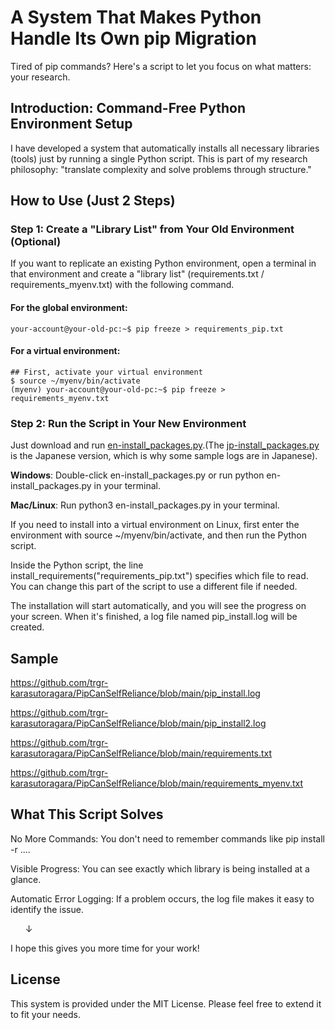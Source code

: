 # A System That Makes Python Handle Its Own pip Migration
Tired of pip commands? Here's a script to let you focus on what matters: your research.

## Introduction: Command-Free Python Environment Setup

I have developed a system that automatically installs all necessary libraries (tools) just by running a single Python script.
This is part of my research philosophy: "translate complexity and solve problems through structure."

## How to Use (Just 2 Steps)
### Step 1: Create a "Library List" from Your Old Environment (Optional)

If you want to replicate an existing Python environment, open a terminal in that environment and create a "library list" (requirements.txt / requirements_myenv.txt) with the following command.

#### For the global environment:
```
your-account@your-old-pc:~$ pip freeze > requirements_pip.txt
```

#### For a virtual environment:
```
## First, activate your virtual environment
$ source ~/myenv/bin/activate
(myenv) your-account@your-old-pc:~$ pip freeze > requirements_myenv.txt
```

### Step 2: Run the Script in Your New Environment
Just download and run [en-install_packages.py](https://github.com/trgr-karasutoragara/PipCanSelfReliance/blob/main/en-install_with_log.py).(The [jp-install_packages.py](https://github.com/trgr-karasutoragara/PipCanSelfReliance/blob/main/jp-install_with_log.py) is the Japanese version, which is why some sample logs are in Japanese).

**Windows**: Double-click en-install_packages.py or run python en-install_packages.py in your terminal.

**Mac/Linux**: Run python3 en-install_packages.py in your terminal.

If you need to install into a virtual environment on Linux, first enter the environment with source ~/myenv/bin/activate, and then run the Python script.

Inside the Python script, the line install_requirements("requirements_pip.txt") specifies which file to read. You can change this part of the script to use a different file if needed.

The installation will start automatically, and you will see the progress on your screen. When it's finished, a log file named pip_install.log will be created.

## Sample
https://github.com/trgr-karasutoragara/PipCanSelfReliance/blob/main/pip_install.log

https://github.com/trgr-karasutoragara/PipCanSelfReliance/blob/main/pip_install2.log

https://github.com/trgr-karasutoragara/PipCanSelfReliance/blob/main/requirements.txt

https://github.com/trgr-karasutoragara/PipCanSelfReliance/blob/main/requirements_myenv.txt

## What This Script Solves
No More Commands: You don't need to remember commands like pip install -r ....

Visible Progress: You can see exactly which library is being installed at a glance.

Automatic Error Logging: If a problem occurs, the log file makes it easy to identify the issue.

      ↓
      
I hope this gives you more time for your work!

## License

This system is provided under the MIT License. Please feel free to extend it to fit your needs.
